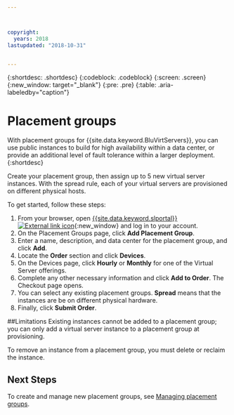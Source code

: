 ```yaml
---



copyright:
  years: 2018
lastupdated: "2018-10-31"


---
```


{:shortdesc: .shortdesc}
{:codeblock: .codeblock}
{:screen: .screen}
{:new_window: target="_blank"}
{:pre: .pre}
{:table: .aria-labeledby="caption"}


# Placement groups

With placement groups for {{site.data.keyword.BluVirtServers}}, you can use public instances to build for high availability within a data center, or provide an additional level of fault tolerance within a larger deployment.
{:shortdesc}

Create your placement group, then assign up to 5 new virtual server instances. With the spread rule, each of your virtual servers are provisioned on different physical hosts.

To get started, follow these steps:
 
1. From your browser, open [{{site.data.keyword.slportal}} ![External link icon](../icons/launch-glyph.svg "External link icon")](https://control.softlayer.com/){:new_window} and log in to your account.
2. On the Placement Groups page, click **Add Placement Group**.
3. Enter a name, description, and data center for the placement group, and click **Add**.
4. Locate the **Order** section and click **Devices**.
5. On the Devices page, click **Hourly** or **Monthly** for one of the Virtual Server offerings.
6. Complete any other necessary information and click **Add to Order**. The Checkout page opens.
7. You can select any existing placement groups. **Spread** means that the instances are be on different physical hardware.
8. Finally, click **Submit Order**.

##Limitations
Existing instances cannot be added to a placement group; you can only add a virtual server instance to a placement group at provisioning. 

To remove an instance from a placement group, you must delete or reclaim the instance.
     
## Next Steps

To create and manage new placement groups, see [Managing placement groups](/docs/vsi/vsi_managing_placegroup.html).
